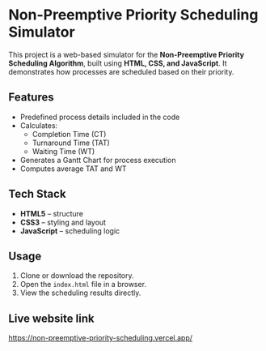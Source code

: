 # Non-Preemptive Priority Scheduling Simulator

This project is a web-based simulator for the **Non-Preemptive Priority Scheduling Algorithm**, built using **HTML, CSS, and JavaScript**. It demonstrates how processes are scheduled based on their priority.

## Features
- Predefined process details included in the code  
- Calculates:  
  - Completion Time (CT)  
  - Turnaround Time (TAT)  
  - Waiting Time (WT)  
- Generates a Gantt Chart for process execution  
- Computes average TAT and WT  

## Tech Stack
- **HTML5** – structure  
- **CSS3** – styling and layout  
- **JavaScript** – scheduling logic  

## Usage
1. Clone or download the repository.  
2. Open the `index.html` file in a browser.  
3. View the scheduling results directly.

## Live website link
https://non-preemptive-priority-scheduling.vercel.app/
